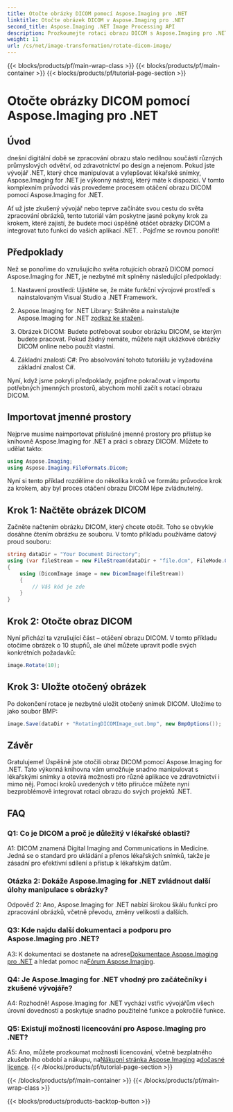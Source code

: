 ```yaml
---
title: Otočte obrázky DICOM pomocí Aspose.Imaging pro .NET
linktitle: Otočte obrázek DICOM v Aspose.Imaging pro .NET
second_title: Aspose.Imaging .NET Image Processing API
description: Prozkoumejte rotaci obrazu DICOM s Aspose.Imaging pro .NET. Podrobný průvodce manipulací s lékařskými snímky.
weight: 11
url: /cs/net/image-transformation/rotate-dicom-image/
---
```


{{< blocks/products/pf/main-wrap-class >}}
{{< blocks/products/pf/main-container >}}
{{< blocks/products/pf/tutorial-page-section >}}

# Otočte obrázky DICOM pomocí Aspose.Imaging pro .NET

## Úvod

dnešní digitální době se zpracování obrazu stalo nedílnou součástí různých průmyslových odvětví, od zdravotnictví po design a nejenom. Pokud jste vývojář .NET, který chce manipulovat a vylepšovat lékařské snímky, Aspose.Imaging for .NET je výkonný nástroj, který máte k dispozici. V tomto komplexním průvodci vás provedeme procesem otáčení obrazu DICOM pomocí Aspose.Imaging for .NET.

Ať už jste zkušený vývojář nebo teprve začínáte svou cestu do světa zpracování obrázků, tento tutoriál vám poskytne jasné pokyny krok za krokem, které zajistí, že budete moci úspěšně otáčet obrázky DICOM a integrovat tuto funkci do vašich aplikací .NET. . Pojďme se rovnou ponořit!

## Předpoklady

Než se ponoříme do vzrušujícího světa rotujících obrazů DICOM pomocí Aspose.Imaging for .NET, je nezbytné mít splněny následující předpoklady:

1. Nastavení prostředí: Ujistěte se, že máte funkční vývojové prostředí s nainstalovaným Visual Studio a .NET Framework.

2. Aspose.Imaging for .NET Library: Stáhněte a nainstalujte Aspose.Imaging for .NET z[odkaz ke stažení](https://releases.aspose.com/imaging/net/).

3. Obrázek DICOM: Budete potřebovat soubor obrázku DICOM, se kterým budete pracovat. Pokud žádný nemáte, můžete najít ukázkové obrázky DICOM online nebo použít vlastní.

4. Základní znalosti C#: Pro absolvování tohoto tutoriálu je vyžadována základní znalost C#.

Nyní, když jsme pokryli předpoklady, pojďme pokračovat v importu potřebných jmenných prostorů, abychom mohli začít s rotací obrazu DICOM.

## Importovat jmenné prostory

Nejprve musíme naimportovat příslušné jmenné prostory pro přístup ke knihovně Aspose.Imaging for .NET a práci s obrazy DICOM. Můžete to udělat takto:

```csharp
using Aspose.Imaging;
using Aspose.Imaging.FileFormats.Dicom;
```

Nyní si tento příklad rozdělíme do několika kroků ve formátu průvodce krok za krokem, aby byl proces otáčení obrazu DICOM lépe zvládnutelný.

## Krok 1: Načtěte obrázek DICOM

Začněte načtením obrázku DICOM, který chcete otočit. Toho se obvykle dosáhne čtením obrázku ze souboru. V tomto příkladu používáme datový proud souboru:

```csharp
string dataDir = "Your Document Directory";
using (var fileStream = new FileStream(dataDir + "file.dcm", FileMode.Open, FileAccess.Read))
{
    using (DicomImage image = new DicomImage(fileStream))
    {
        // Váš kód je zde
    }
}
```

## Krok 2: Otočte obraz DICOM

Nyní přichází ta vzrušující část – otáčení obrazu DICOM. V tomto příkladu otočíme obrázek o 10 stupňů, ale úhel můžete upravit podle svých konkrétních požadavků:

```csharp
image.Rotate(10);
```

## Krok 3: Uložte otočený obrázek

Po dokončení rotace je nezbytné uložit otočený snímek DICOM. Uložíme to jako soubor BMP:

```csharp
image.Save(dataDir + "RotatingDICOMImage_out.bmp", new BmpOptions());
```

## Závěr

Gratulujeme! Úspěšně jste otočili obraz DICOM pomocí Aspose.Imaging for .NET. Tato výkonná knihovna vám umožňuje snadno manipulovat s lékařskými snímky a otevírá možnosti pro různé aplikace ve zdravotnictví i mimo něj. Pomocí kroků uvedených v této příručce můžete nyní bezproblémově integrovat rotaci obrazu do svých projektů .NET.

## FAQ

### Q1: Co je DICOM a proč je důležitý v lékařské oblasti?

A1: DICOM znamená Digital Imaging and Communications in Medicine. Jedná se o standard pro ukládání a přenos lékařských snímků, takže je zásadní pro efektivní sdílení a přístup k lékařským datům.

### Otázka 2: Dokáže Aspose.Imaging for .NET zvládnout další úlohy manipulace s obrázky?

Odpověď 2: Ano, Aspose.Imaging for .NET nabízí širokou škálu funkcí pro zpracování obrázků, včetně převodu, změny velikosti a dalších.

### Q3: Kde najdu další dokumentaci a podporu pro Aspose.Imaging pro .NET?

 A3: K dokumentaci se dostanete na adrese[Dokumentace Aspose.Imaging pro .NET](https://reference.aspose.com/imaging/net/) a hledat pomoc na[Fórum Aspose.Imaging](https://forum.aspose.com/).

### Q4: Je Aspose.Imaging for .NET vhodný pro začátečníky i zkušené vývojáře?

A4: Rozhodně! Aspose.Imaging for .NET vychází vstříc vývojářům všech úrovní dovedností a poskytuje snadno použitelné funkce a pokročilé funkce.

### Q5: Existují možnosti licencování pro Aspose.Imaging pro .NET?

 A5: Ano, můžete prozkoumat možnosti licencování, včetně bezplatného zkušebního období a nákupu, na[Nákupní stránka Aspose.Imaging](https://purchase.aspose.com/buy) a[dočasné licence](https://purchase.aspose.com/temporary-license/).
{{< /blocks/products/pf/tutorial-page-section >}}

{{< /blocks/products/pf/main-container >}}
{{< /blocks/products/pf/main-wrap-class >}}

{{< blocks/products/products-backtop-button >}}
